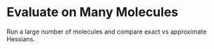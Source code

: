 # Evaluate on Many Molecules

Run a large number of molecules and compare exact vs approximate Hessians.
